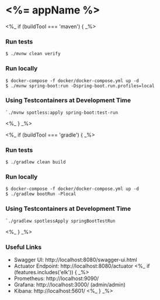 # <%= appName %>

<%_ if (buildTool === 'maven') { _%>
### Run tests
`$ ./mvnw clean verify`

### Run locally
```shell
$ docker-compose -f docker/docker-compose.yml up -d
$ ./mvnw spring-boot:run -Dspring-boot.run.profiles=local
```
### Using Testcontainers at Development Time
```shell
`./mvnw spotless:apply spring-boot:test-run
```
<%_ } _%>

<%_ if (buildTool === 'gradle') { _%>
### Run tests
`$ ./gradlew clean build`

### Run locally
```shell
$ docker-compose -f docker/docker-compose.yml up -d
$ ./gradlew bootRun -Plocal
```
### Using Testcontainers at Development Time
```
`./gradlew spotlessApply springBootTestRun
```
<%_ } _%>

### Useful Links
* Swagger UI: http://localhost:8080/swagger-ui.html
* Actuator Endpoint: http://localhost:8080/actuator
<%_ if (features.includes('elk')) { _%>
* Prometheus: http://localhost:9090/
* Grafana: http://localhost:3000/ (admin/admin)
* Kibana: http://localhost:5601/
<%_ } _%>
